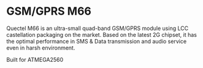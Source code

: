 # GSM/GPRS M66

Quectel M66 is an ultra-small quad-band GSM/GPRS module using LCC castellation packaging on the market. 
Based on the latest 2G chipset, it has the optimal performance in SMS & Data transmission and audio service even in harsh environment.

Built for ATMEGA2560
